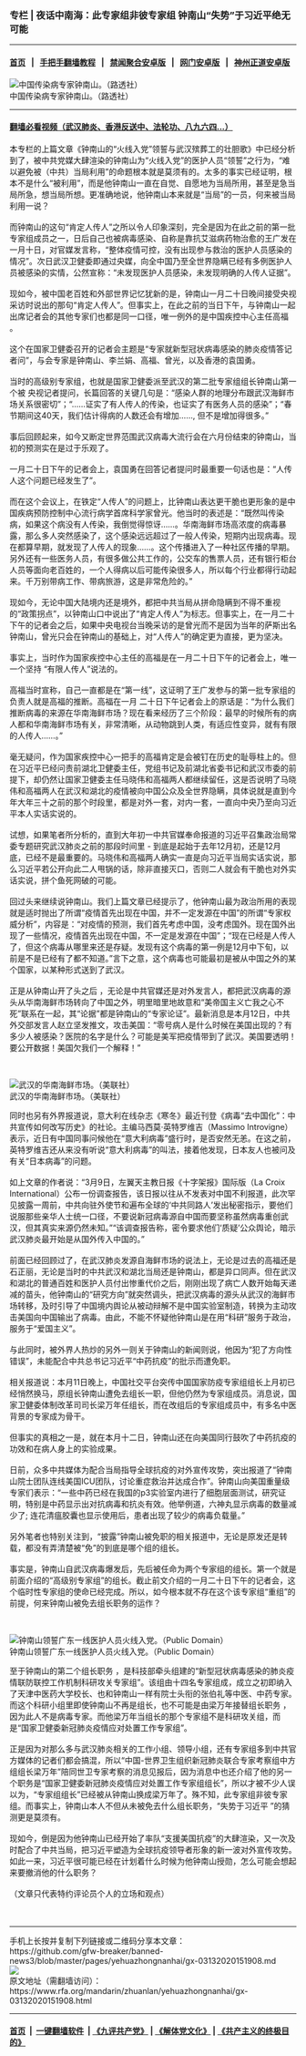 ### 专栏 | 夜话中南海：此专家组非彼专家组  钟南山“失势”于习近平绝无可能
------------------------

#### [首页](https://github.com/gfw-breaker/banned-news3/blob/master/README.md) &nbsp;&nbsp;|&nbsp;&nbsp; [手把手翻墙教程](https://github.com/gfw-breaker/guides/wiki) &nbsp;&nbsp;|&nbsp;&nbsp; [禁闻聚合安卓版](https://github.com/gfw-breaker/bn-android) &nbsp;&nbsp;|&nbsp;&nbsp; [网门安卓版](https://github.com/oGate2/oGate) &nbsp;&nbsp;|&nbsp;&nbsp; [神州正道安卓版](https://github.com/SzzdOgate/update) 



<div id="headerimg">
 <img alt="中国传染病专家钟南山。（路透社）
" src="https://www.rfa.org/mandarin/zhuanlan/yehuazhongnanhai/gx-03132020151908.html/520ff7d9-c98d-492e-8ced-143875ca9977.png/image" title="中国传染病专家钟南山。（路透社）
"/>
 <div id="headerimgcontents">
  <div id="headerimgcaption">
   <span>
    中国传染病专家钟南山。（路透社）
   </span>
   <!-- zoomattribute -->
  </div>
  <!-- headerimgcaption -->
 </div>
 <!-- headerimagecontents -->
</div>

<hr/>


#### [翻墙必看视频（武汉肺炎、香港反送中、法轮功、八九六四...）](https://github.com/gfw-breaker/banned-news3/blob/master/pages/link3.md)

<div id="storytext">
 <div>
  <div class="slot_header">
  </div>
 </div>
 <p>
  本专栏的上篇文章《钟南山的“火线入党”领誓与武汉殡葬工的壮胆歌》中已经分析到了，被中共党媒大肆渲染的钟南山为“火线入党”的医护人员“领誓”之行为，“难以避免被（中共）当局利用”的命题根本就是莫须有的。太多的事实已经证明，根本不是什么“被利用”，而是他钟南山一直在自觉、自愿地为当局所用，甚至是急当局所急，想当局所想。更准确地说，他钟南山本来就是“当局”的一员，何来被当局利用一说？
  <br/>
  <br/>
  而钟南山的这句“肯定人传人”之所以令人印象深刻，完全是因为在此之前的第一批专家组成员之一，日后自己也被病毒感染、自称是靠抗艾滋病药物治愈的王广发在一月十日，对官媒发言称，“整体疫情可控，没有出现参与救治的医护人员感染的情况”。次日武汉卫健委即通过央媒，向全中国乃至全世界隐瞒已经有多例医护人员被感染的实情，公然宣称：“未发现医护人员感染，未发现明确的人传人证据”。
  <br/>
  <br/>
  现如今，被中国老百姓和外部世界记忆犹新的是，钟南山一月二十日晚间接受央视采访时说出的那句“肯定人传人”。但事实上，在此之前的当日下午，与钟南山一起出席记者会的其他专家们也都是同一口径，唯一例外的是中国疾控中心主任高福 。
  <br/>
  <br/>
  这个在国家卫健委召开的记者会主题是“专家就新型冠状病毒感染的肺炎疫情答记者问”，与会专家是钟南山、李兰娟、高福、曾光，以及香港的袁国勇。
  <br/>
  <br/>
  当时的高级别专家组，也就是国家卫健委派至武汉的第二批专家组组长钟南山第一个被 央视记者提问，长篇回答的关键几句是：“感染人群的地理分布跟武汉海鲜市场关系很密切”；“……证实了有人传人的传染，也证实了有医务人员的感染”；“春节期间这40天，我们估计得病的人数还会有增加……, 但不是增加得很多。”
  <br/>
  <br/>
  事后回顾起来，如今又断定世界范围武汉病毒大流行会在六月份结束的钟南山，当初的预测实在是过于乐观了。
  <br/>
  <br/>
  一月二十日下午的记者会上，袁国勇在回答记者提问时最重要一句话也是：“人传人这个问题已经发生了”。
  <br/>
  <br/>
  而在这个会议上，在铁定“人传人”的问题上，比钟南山表达更干脆也更形象的是中国疾病预防控制中心流行病学首席科学家曾光。他当时的表述是：“既然叫传染病，如果这个病没有人传染，我倒觉得惊讶……。华南海鲜市场高浓度的病毒暴露，那么多人突然感染了，这个感染远远超过了一般人传染，短期内出现病毒。现在都算早期，就发现了人传人的现象……。这个传播进入了一种社区传播的早期。另外还有一些医务人员，有很多做公共工作的，公交车的售票人员，还有银行柜台人员等面向老百姓的，一个人得病以后可能传染很多人，所以每个行业都得行动起来。千万别带病工作、带病旅游，这是非常危险的。”
  <br/>
  <br/>
  现如今，无论中国大陆境内还是境外，都把中共当局从拼命隐瞒到不得不重视的“政策拐点”，以钟南山口中说出了“肯定人传人”为标志。但事实上，在一月二十下午的记者会之后，如果中央电视台当晚采访的是曾光而不是因为当年的萨斯出名钟南山，曾光只会在钟南山的基础上，对“人传人”的确定更为直接，更为坚决。
  <br/>
  <br/>
  事实上，当时作为国家疾控中心主任的高福是在一月二十日下午的记者会上，唯一一个坚持 “有限人传人”说法的。
  <br/>
  <br/>
  高福当时宣称，自己一直都是在“第一线”，这证明了王广发参与的第一批专家组的负责人就是高福的推断。高福在一月 二十日下午记者会上的原话是：“为什么我们推断病毒的来源在华南海鲜市场？现在看来经历了三个阶段：最早的时候所有的病人都和华南海鲜市场有关，非常清晰，从动物跳到人类，有适应性变异，就有有限的人传人……。”
  <br/>
  <br/>
  毫无疑问，作为国家疾控中心一把手的高福肯定是会被钉在历史的耻辱柱上的。但在习近平已经问责前湖北卫健委主任，党组书记及前湖北省委书记和武汉市委的前提下，却仍然让国家卫健委主任马晓伟和高福两人都继续留任，这是否说明了马晓伟和高福两人在武汉和湖北的疫情被向中国公众及全世界隐瞒，具体说就是直到今年大年三十之前的那个时段里，都是对外一套，对内一套，一直向中央乃至向习近平本人实话实说的。
  <br/>
  <br/>
  试想，如果笔者所分析的，直到大年初一中共官媒奉命报道的习近平召集政治局常委专题研究武汉肺炎之前的那段时间里 - 到底是起始于去年12月初，还是12月底，已经不是最重要的。马晓伟和高福两人确实一直是向习近平当局实话实说，那么习近平若公开向此二人甩锅的话，除非直接灭口，否则二人就会有干脆也对外实话实说，拼个鱼死网破的可能。
  <br/>
  <br/>
  回过头来继续说钟南山。我们上篇文章已经提示了，他钟南山最为政治所用的表现就是适时抛出了所谓“疫情首先出现在中国，并不一定发源在中国”的所谓“专家权威分析”，内容是：“对疫情的预测，我们首先考虑中国，没考虑国外。现在国外出现了一些情况，疫情首先出现在中国，不一定是发源在中国”；“现在已经是人传人了，但这个病毒从哪里来还是存疑。发现有这个病毒的第一例是12月中下旬，以前是不是已经有了都不知道。”言下之意，这个病毒也可能最初是被从中国之外的某个国家，以某种形式送到了武汉。
  <br/>
  <br/>
  正是从钟南山开了头之后 ，无论是中共官媒还是对外发言人，都把武汉病毒的源头从华南海鲜市场转向了中国之外，明里暗里地故意和“美帝国主义亡我之心不死”联系在一起，其“论据”都是钟南山的“专家论证”。最新消息是本月12日，中共外交部发言人赵立坚发推文，攻击美国：“零号病人是什么时候在美国出现的？有多少人被感染？医院的名字是什么？可能是美军把疫情带到了武汉。美国要透明！要公开数据！美国欠我们一个解释！”
 </p>
 <p>
  <br/>
  <div class="image-inline captioned" style="width:1740px;">
   <div style="width:1740px;">
    <img alt="武汉的华南海鲜市场。（美联社）" src="https://www.rfa.org/mandarin/yataibaodao/huanjing/wy-01232020103102.html/AP_20021348956758.jpg" title="武汉的华南海鲜市场。（美联社）"/>
   </div>
   <div class="image-caption">
    <span style="width:1740px;">
     武汉的华南海鲜市场。（美联社）
    </span>
    <span class="copyright">
    </span>
   </div>
  </div>
 </p>
 <p>
  同时也另有外界报道说，意大利在线杂志《寒冬》最近刊登《病毒“去中国化”：中共宣传如何改写历史》的社论。主编马西莫·英特罗维吉（Massimo Introvigne）表示，近日有中国同事问候他在“意大利病毒”盛行时，是否安然无恙。在这之前，英特罗维吉还从来没有听说“意大利病毒”的叫法，接着他发现，日本友人也被问及有关“日本病毒”的问题。
  <br/>
  <br/>
  如上文章的作者说：“3月9日，左翼天主教日报《十字架报》国际版（La Croix International）公布一份调查报告，该日报以往从不发表对中国不利报道，此次罕见披露一周前，中共向驻外使节和遍布全球的‘中共同路人’发出秘密指示，要他们说服那些亲华人士统一口径，不要说新冠病毒源自中国而要坚称虽然病毒重创武汉，但其真实来源仍然未知。”“该调查报告称，密令要求他们‘质疑’公众舆论，暗示武汉肺炎最开始是从国外传入中国的。”
  <br/>
  <br/>
  前面已经回顾过了，在武汉肺炎发源自海鲜市场的说法上，无论是过去的高福还是石正丽，无论是当时的中共武汉和湖北当局还是钟南山，都是异口同声。但在武汉和湖北的普通百姓和医护人员付出惨重代价之后，刚刚出现了病亡人数开始每天递减的苗头，他钟南山的“研究方向”就突然调头，把武汉病毒的源头从武汉的海鲜市场转移，及时引导了中国境内舆论从被动辩解不是中国实验室制造，转换为主动攻击美国向中国输出了病毒。由此，不能不怀疑他钟南山是在用“科研”服务于政治，服务于“爱国主义”。
  <br/>
  <br/>
  与此同时，被外界人热炒的另外一则关于钟南山的新闻则说，他因为“犯了方向性错误”，未能配合中共总书记习近平“中药抗疫”的批示而遭免职。
  <br/>
  <br/>
  相关报道说：本月11日晚上，中国社交平台突传中国国家防疫专家组组长上月初已经悄然换马，原组长钟南山遭免去组长一职，但他仍然为专家组成员。消息说，国家卫健委体制改革司司长梁万年任组长，而在改组后的专家组成员中，有多名中医背景的专家成为骨干。
  <br/>
  <br/>
  但事实的真相之一是，就在本月十二日，钟南山还在向美国同行鼓吹了中药抗疫的功效和在病人身上的实验成果。
  <br/>
  <br/>
  日前，众多中共媒体为配合当局指导全球抗疫的对外宣传攻势，突出报道了“钟南山院士团队连线美国ICU团队，讨论重症救治并达成合作”。钟南山向美国重量级专家们表示：“一些中药已经在我国的p3实验室内进行了细胞层面测试，研究证明，特别是中药显示出对抗病毒和抗炎有效。他举例道，六神丸显示病毒的数量减少了; 连花清瘟胶囊也显示使用后，患者出现了较少的病毒负载量。”
  <br/>
  <br/>
  另外笔者也特别关注到，“披露”钟南山被免职的相关报道中，无论是原发还是转载，都没有弄清楚被“免”的到底是哪个组的组长。
  <br/>
  <br/>
  事实是，钟南山自武汉病毒爆发后，先后被任命为两个专家组的组长。第一个就是前面介绍的“高级别专家组”的组长。截止前文介绍的一月二十日下午的记者会，这个临时性专家组的使命已经完成。所以，如今根本就不存在这个该专家组“重组”的前提，何来钟南山被免去组长职务的运作？
 </p>
 <p>
  <br/>
  <div class="image-inline captioned" style="width:1621px;">
   <div style="width:1621px;">
    <img alt="钟南山领誓广东一线医护人员火线入党。（Public Domain）" src="https://www.rfa.org/mandarin/zhuanlan/yehuazhongnanhai/gx-03092020140713.html/f1ddd38ff9f741879aff8b412d583e4e.jpg" title="钟南山领誓广东一线医护人员火线入党。（Public Domain）"/>
   </div>
   <div class="image-caption">
    <span style="width:1621px;">
     钟南山领誓广东一线医护人员火线入党。（Public Domain）
    </span>
    <span class="copyright">
    </span>
   </div>
  </div>
 </p>
 <p>
  至于钟南山的第二个组长职务 ，是科技部牵头组建的“新型冠状病毒感染的肺炎疫情联防联控工作机制科研攻关专家组”。该组由十四名专家组成，成立之初即纳入了天津中医药大学校长、也和钟南山一样有院士头衔的张伯礼等中医、中药专家。而这个科研小组里即使钟南山不再是组长，也不可能是由梁万年接替组长职务 ，因为此人不是病毒专家。而他梁万年当组长的那个专家组不是科研攻关组，而是“国家卫健委新冠肺炎疫情应对处置工作专家组”。
  <br/>
  <br/>
  正是因为对那么多与武汉肺炎相关的工作小组、领导小组，还有专家组多到中共官方媒体的记者们都会搞混，所以“中国-世界卫生组织新冠肺炎联合专家考察组中方组组长梁万年”陪同世卫专家考察的消息见报后，因为消息中也还介绍了他的另一个职务是“国家卫健委新冠肺炎疫情应对处置工作专家组组长”，所以才被不少人误以为，“专家组组长”已经被从钟南山换成梁万年了。殊不知，此专家组非彼专家组。而事实上，钟南山本人不但从未被免去什么组长职务，“失势于习近平 ”的猜测更是莫须有。
  <br/>
  <br/>
  现如今，倒是因为他钟南山已经开始了率队“支援美国抗疫”的大肆渲染，又一次及时配合了中共当局，把习近平塑造为全球抗疫领导者形象的新一波对外宣传攻势。如此一来，习近平很可能已经在计划着什么时候为他钟南山授勋，怎么可能会想起来要撤消他的什么职务？
  <br/>
  <br/>
  （文章只代表特约评论员个人的立场和观点）
  <br/>
  <br/>
  <br/>
 </p>
</div>

<hr/>
手机上长按并复制下列链接或二维码分享本文章：<br/>
https://github.com/gfw-breaker/banned-news3/blob/master/pages/yehuazhongnanhai/gx-03132020151908.md <br/>
<a href='https://github.com/gfw-breaker/banned-news3/blob/master/pages/yehuazhongnanhai/gx-03132020151908.md'><img src='https://github.com/gfw-breaker/banned-news3/blob/master/pages/yehuazhongnanhai/gx-03132020151908.md.png'/></a> <br/>
原文地址（需翻墙访问）：https://www.rfa.org/mandarin/zhuanlan/yehuazhongnanhai/gx-03132020151908.html


------------------------
#### [首页](https://github.com/gfw-breaker/banned-news3/blob/master/README.md) &nbsp;|&nbsp; [一键翻墙软件](https://github.com/gfw-breaker/nogfw/blob/master/README.md) &nbsp;| [《九评共产党》](https://github.com/gfw-breaker/9ping.md/blob/master/README.md#九评之一评共产党是什么) | [《解体党文化》](https://github.com/gfw-breaker/jtdwh.md/blob/master/README.md) | [《共产主义的终极目的》](https://github.com/gfw-breaker/gczydzjmd.md/blob/master/README.md)


<img src='http://gfw-breaker.win/banned-news3/pages/yehuazhongnanhai/gx-03132020151908.md' width='0px' height='0px'/>